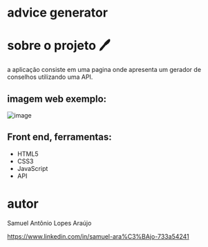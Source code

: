 # advice generator

# sobre o projeto 🖊️

a aplicação consiste em uma pagina onde apresenta um gerador de conselhos utilizando uma API.

## imagem web exemplo:
![image](https://github.com/lopppes/advice-generator/assets/109006648/e8dba0f1-a885-4865-9965-e0d4969e50e7)

## Front end, ferramentas:
* HTML5
* CSS3
* JavaScript
* API 

# autor

Samuel Antônio Lopes Araújo

https://www.linkedin.com/in/samuel-ara%C3%BAjo-733a54241 
